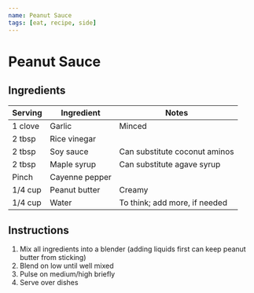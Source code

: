 ```yaml
---
name: Peanut Sauce
tags: [eat, recipe, side]
---
```


# Peanut Sauce

## Ingredients

| Serving | Ingredient | Notes |
|-|-|-|
| 1 clove | Garlic | Minced |
| 2 tbsp | Rice vinegar |  |
| 2 tbsp | Soy sauce | Can substitute coconut aminos |
| 2 tbsp | Maple syrup | Can substitute agave syrup |
| Pinch | Cayenne pepper |  |
| 1/4 cup | Peanut butter | Creamy |
| 1/4 cup | Water | To think; add more, if needed |

## Instructions

1. Mix all ingredients into a blender (adding liquids first can keep peanut butter from sticking)
1. Blend on low until well mixed
1. Pulse on medium/high briefly
1. Serve over dishes
